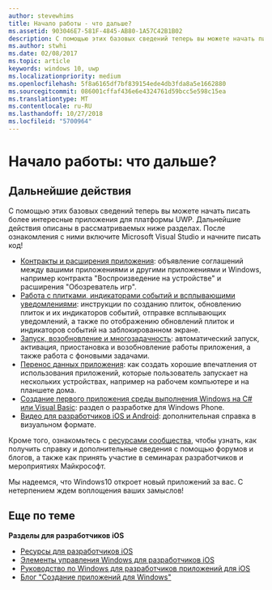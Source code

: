 ```yaml
---
author: stevewhims
title: Начало работы - что дальше?
ms.assetid: 903046E7-581F-4845-AB80-1A57C42B1B02
description: С помощью этих базовых сведений теперь вы можете начать писать более интересные приложения универсальной платформы Windows (UWP).
ms.author: stwhi
ms.date: 02/08/2017
ms.topic: article
keywords: windows 10, uwp
ms.localizationpriority: medium
ms.openlocfilehash: 5f8a6165df7bf839154ede4db3fda8a5e1662880
ms.sourcegitcommit: 086001cffaf436e6e4324761d59bcc5e598c15ea
ms.translationtype: MT
ms.contentlocale: ru-RU
ms.lasthandoff: 10/27/2018
ms.locfileid: "5700964"
---
```

# <a name="getting-started-what-next"></a>Начало работы: что дальше?


## <a name="next-steps"></a>Дальнейшие действия

С помощью этих базовых сведений теперь вы можете начать писать более интересные приложения для платформы UWP. Дальнейшие действия описаны в рассматриваемых ниже разделах. После ознакомления с ними включите Microsoft Visual Studio и начните писать код!

-   [Контракты и расширения приложения](https://msdn.microsoft.com/library/windows/apps/hh464906): объявление соглашений между вашими приложениями и другими приложениями и Windows, например контракта "Воспроизведение на устройстве" и расширения "Обозреватель игр".
-   [Работа с плитками, индикаторами событий и всплывающими уведомлениями](https://msdn.microsoft.com/library/windows/apps/xaml/hh868259): инструкции по созданию плиток, обновлению плиток и их индикаторов событий, отправке всплывающих уведомлений, а также по отображению обновлений плиток и индикаторов событий на заблокированном экране.
-   [Запуск, возобновление и многозадачность](https://msdn.microsoft.com/library/windows/apps/hh770837): автоматический запуск, активация, приостановка и возобновление работы приложения, а также работа с фоновыми задачами.
-   [Перенос данных приложения](https://msdn.microsoft.com/library/windows/apps/hh465094): как создать хорошие впечатления от использования приложений, которые пользователь запускает на нескольких устройствах, например на рабочем компьютере и на планшете дома.
-   [Создание первого приложения среды выполнения Windows на C# или Visual Basic](http://go.microsoft.com/fwlink/p/?LinkID=394138): раздел о разработке для Windows Phone.
-   [Видео для разработчиков iOS и Android](https://msdn.microsoft.com/library/windows/apps/dn393982): дополнительная справка в визуальном формате.

Кроме того, ознакомьтесь с [ресурсами сообщества](https://developer.microsoft.com/en-us/windows/support), чтобы узнать, как получить справку и дополнительные сведения с помощью форумов и блогов, а также как принять участие в семинарах разработчиков и мероприятиях Майкрософт.

Мы надеемся, что Windows10 откроет новый приложений за вас. С нетерпением ждем воплощения ваших замыслов!

## <a name="related-topics"></a>Еще по теме

**Разделы для разработчиков iOS**
* [Ресурсы для разработчиков iOS](https://msdn.microsoft.com/library/windows/apps/jj945493)
* [Элементы управления Windows для разработчиков iOS](https://msdn.microsoft.com/library/windows/apps/dn263255)
* [Руководство по Windows для разработчиков приложений для iOS](https://msdn.microsoft.com/library/windows/apps/dn263256)
* [Блог "Создание приложений для Windows"](https://blogs.windows.com/buildingapps/2016/01/27/visual-studio-walkthrough-for-ios-developers/)
